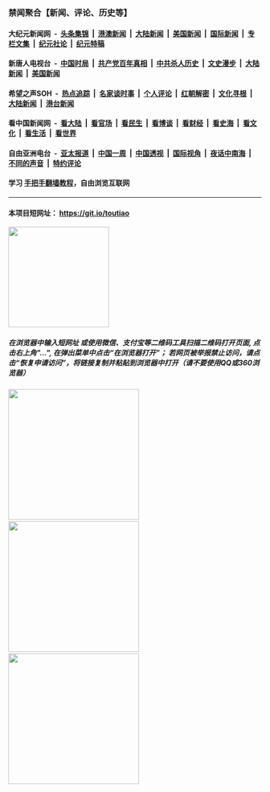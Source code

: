 ### 禁闻聚合【新闻、评论、历史等】

#### 大纪元新闻网 &nbsp;-&nbsp; [头条集锦](indexes/E头条集锦.md?t=02130955) &nbsp;|&nbsp; [港澳新闻](indexes/E港澳新闻.md?t=02130955)  &nbsp;|&nbsp; [大陆新闻](indexes/E大陆新闻.md?t=02130955) &nbsp;|&nbsp; [美国新闻](indexes/E美国新闻.md?t=02130955) &nbsp;|&nbsp; [国际新闻](indexes/E国际新闻.md?t=02130955) &nbsp;|&nbsp; [专栏文集](indexes/E专栏文集.md?t=02130955) &nbsp;|&nbsp; [纪元社论](indexes/E纪元社论.md?t=02130955) &nbsp;|&nbsp; [纪元特稿](indexes/E纪元特稿.md?t=02130955) 

#### 新唐人电视台 &nbsp;-&nbsp; [中国时局](indexes/N中国时局.md?t=02130955) &nbsp;|&nbsp; [共产党百年真相](indexes/N共产党百年真相.md?t=02130955) &nbsp;|&nbsp; [中共杀人历史](indexes/N中共杀人历史.md?t=02130955) &nbsp;|&nbsp; [文史漫步](indexes/N文史漫步.md?t=02130955) &nbsp;|&nbsp; [大陆新闻](indexes/N大陆新闻.md?t=02130955) &nbsp;|&nbsp; [美国新闻](indexes/N美国新闻.md?t=02130955)

#### 希望之声SOH &nbsp;-&nbsp; [热点追踪](indexes/H热点追踪.md?t=02130955) &nbsp;|&nbsp; [名家谈时事](indexes/H名家谈时事.md?t=02130955) &nbsp;|&nbsp; [个人评论](indexes/H个人评论.md?t=02130955)  &nbsp;|&nbsp; [红朝解密](indexes/H红朝解密.md?t=02130955) &nbsp;|&nbsp; [文化寻根](indexes/H文化寻根.md?t=02130955) &nbsp;|&nbsp; [大陆新闻](indexes/H大陆新闻.md?t=02130955) &nbsp;|&nbsp; [港台新闻](indexes/H港台新闻.md?t=02130955)

#### 看中国新闻网 &nbsp;-&nbsp; [看大陆](indexes/S看大陆.md?t=02130955) &nbsp;|&nbsp; [看官场](indexes/S看官场.md?t=02130955) &nbsp;|&nbsp; [看民生](indexes/S看民生.md?t=02130955)  &nbsp;|&nbsp; [看博谈](indexes/S看博谈.md?t=02130955) &nbsp;|&nbsp; [看财经](indexes/S看财经.md?t=02130955) &nbsp;|&nbsp; [看史海](indexes/S看史海.md?t=02130955) &nbsp;|&nbsp; [看文化](indexes/S看文化.md?t=02130955) &nbsp;|&nbsp; [看生活](indexes/S看生活.md?t=02130955) &nbsp;|&nbsp; [看世界](indexes/S看世界.md?t=02130955)

#### 自由亚洲电台 &nbsp;-&nbsp; [亚太报道](indexes/R亚太报道.md?t=02130955) &nbsp;|&nbsp; [中国一周](indexes/R中国一周.md?t=02130955) &nbsp;|&nbsp; [中国透视](indexes/R中国透视.md?t=02130955)  &nbsp;|&nbsp; [国际视角](indexes/R国际视角.md?t=02130955) &nbsp;|&nbsp; [夜话中南海](indexes/R夜话中南海.md?t=02130955) &nbsp;|&nbsp; [不同的声音](indexes/R不同的声音.md?t=02130955) &nbsp;|&nbsp; [特约评论](indexes/R特约评论.md?t=02130955)

#### 学习 [手把手翻墙教程](https://github.com/gfw-breaker/guides/wiki)，自由浏览互联网

----

#### 本项目短网址： https://git.io/toutiao
<img src="https://raw.githubusercontent.com/gfw-breaker/banned-news/master/scripts/img/qr.png" width="200px"/>  

##### 在浏览器中输入短网址 或使用微信、支付宝等二维码工具扫描二维码打开页面, 点击右上角"...", 在弹出菜单中点击“在浏览器打开”； 若网页被举报禁止访问，请点击“恢复申请访问”，将链接复制并粘贴到浏览器中打开（请不要使用QQ或360浏览器）

<img src="https://raw.githubusercontent.com/gfw-breaker/banned-news/master/scripts/img/1.png" width="260px"/> &nbsp; <img src="https://raw.githubusercontent.com/gfw-breaker/banned-news/master/scripts/img/2.png" width="260px"/> &nbsp; <img src="https://raw.githubusercontent.com/gfw-breaker/banned-news/master/scripts/img/3.png" width="260px"/>

